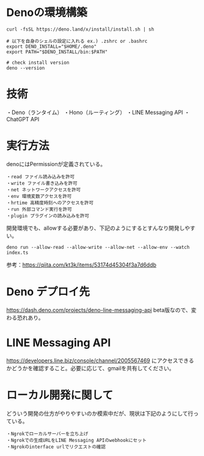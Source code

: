 # Denoの環境構築

```
curl -fsSL https://deno.land/x/install/install.sh | sh

# 以下を自身のシェルの設定に入れる ex.) .zshrc or .bashrc
export DENO_INSTALL="$HOME/.deno"
export PATH="$DENO_INSTALL/bin:$PATH"

# check install version
deno --version
```

# 技術
・Deno（ランタイム）
・Hono（ルーティング）
・LINE Messaging API
・ChatGPT API

# 実行方法

denoにはPermissionが定義されている。

```
・read ファイル読み込みを許可
・write ファイル書き込みを許可
・net ネットワークアクセスを許可
・env 環境変数アクセスを許可
・hrtime 高精度時刻へのアクセスを許可
・run 外部コマンド実行を許可
・plugin プラグインの読み込みを許可
```

開発環境でも、allowする必要があり、下記のようにするとすんなり開発しやすい。

```
deno run --allow-read --allow-write --allow-net --allow-env --watch index.ts
```

参考：https://qiita.com/kt3k/items/53174d45304f3a7d6ddb

# Deno デプロイ先
https://dash.deno.com/projects/deno-line-messaging-api
beta版なので、変わる恐れあり。

# LINE Messaging API
https://developers.line.biz/console/channel/2005567469
にアクセスできるかどうかを確認すること。必要に応じて、gmailを共有してください。

# ローカル開発に関して
どういう開発の仕方がやりやすいのか模索中だが、現状は下記のようにして行っている。

```
・Ngrokでローカルサーバーを立ち上げ
・Ngrokでの生成URLをLINE Messaging APIのwebhookにセット
・Ngrokのinterface urlでリクエストの確認
```
